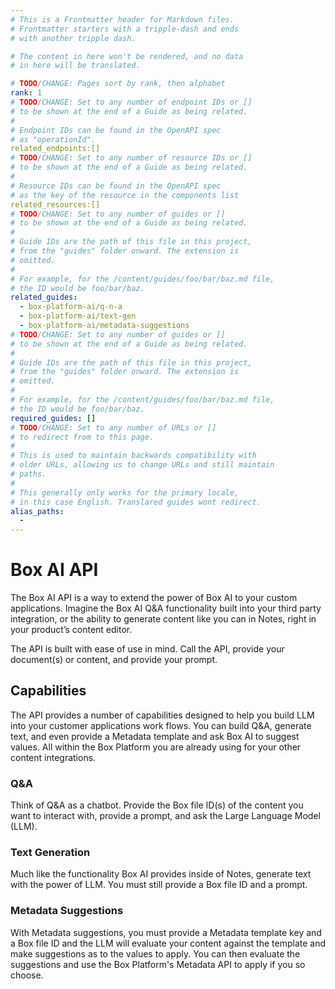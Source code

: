```yaml
---
# This is a Frontmatter header for Markdown files.
# Frontmatter starters with a tripple-dash and ends
# with another tripple dash.

# The content in here won't be rendered, and no data
# in here will be translated.

# TODO/CHANGE: Pages sort by rank, then alphabet
rank: 1
# TODO/CHANGE: Set to any number of endpoint IDs or []
# to be shown at the end of a Guide as being related.
#
# Endpoint IDs can be found in the OpenAPI spec
# as "operationId".
related_endpoints:[]
# TODO/CHANGE: Set to any number of resource IDs or []
# to be shown at the end of a Guide as being related.
#
# Resource IDs can be found in the OpenAPI spec
# as the key of the resource in the components list
related_resources:[]
# TODO/CHANGE: Set to any number of guides or []
# to be shown at the end of a Guide as being related.
#
# Guide IDs are the path of this file in this project,
# from the "guides" folder onward. The extension is
# omitted.
#
# For example, for the /content/guides/foo/bar/baz.md file,
# the ID would be foo/bar/baz.
related_guides:
  - box-platform-ai/q-n-a
  - box-platform-ai/text-gen
  - box-platform-ai/metadata-suggestions
# TODO/CHANGE: Set to any number of guides or []
# to be shown at the end of a Guide as being related.
#
# Guide IDs are the path of this file in this project,
# from the "guides" folder onward. The extension is
# omitted.
#
# For example, for the /content/guides/foo/bar/baz.md file,
# the ID would be foo/bar/baz.
required_guides: []
# TODO/CHANGE: Set to any number of URLs or []
# to redirect from to this page.
#
# This is used to maintain backwards compatibility with
# older URLs, allowing us to change URLs and still maintain
# paths.
#
# This generally only works for the primary locale,
# in this case English. Translared guides wont redirect.
alias_paths:
  -
---
```


# Box AI API

The Box AI API is a way to extend the power of Box AI to your custom
applications. Imagine the Box AI Q&A functionality built into your third party
integration, or the ability to generate content like you can in Notes, right in
your product’s content editor.

The API is built with ease of use in mind. Call the API, provide your
document(s) or content, and provide your prompt. 

## Capabilities

The API provides a number of capabilities designed to help you build LLM into
your customer applications work flows. You can build Q&A, generate text, and
even provide a Metadata template and ask Box AI to suggest values. All within
the Box Platform you are already using for your other content integrations.

### Q&A

Think of Q&A as a chatbot. Provide the Box file ID(s) of the content you want
to interact with, provide a prompt, and ask the Large Language Model (LLM). 

### Text Generation

Much like the functionality Box AI provides inside of Notes, generate text with
the power of LLM. You must still provide a Box file ID and a prompt.

### Metadata Suggestions

With Metadata suggestions, you must provide a Metadata template key and a Box
file ID and the LLM will evaluate your content against the template and make
suggestions as to the values to apply. You can then evaluate the suggestions
and use the Box Platform's Metadata API to apply if you so choose.